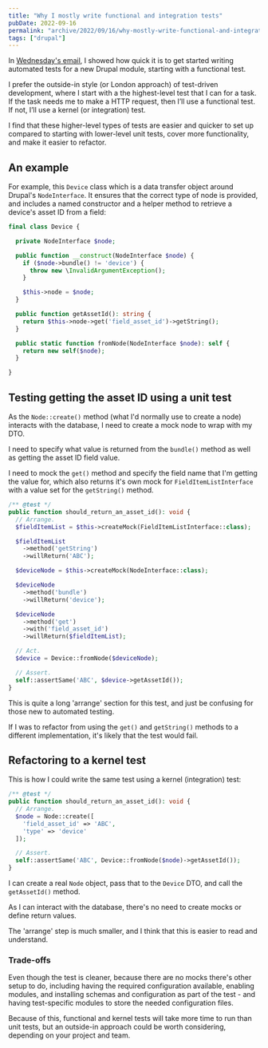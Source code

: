 ```yaml
---
title: "Why I mostly write functional and integration tests"
pubDate: 2022-09-16
permalink: "archive/2022/09/16/why-mostly-write-functional-and-integration-tests"
tags: ["drupal"]
---
```


In [Wednesday's email]({{site.url}}/archive/2022/09/14/simpletest-drupal-test), I showed how quick it is to get started writing automated tests for a new Drupal module, starting with a functional test.

I prefer the outside-in style (or London approach) of test-driven development, where I start with a the highest-level test that I can for a task. If the task needs me to make a HTTP request, then I’ll use a functional test. If not, I’ll use a kernel (or integration) test.

I find that these higher-level types of tests are easier and quicker to set up compared to starting with lower-level unit tests, cover more functionality, and make it easier to refactor.

## An example

For example, this `Device` class which is a data transfer object around Drupal's `NodeInterface`. It ensures that the correct type of node is provided, and includes a named constructor and a helper method to retrieve a device's asset ID from a field:

```php
final class Device {

  private NodeInterface $node;

  public function __construct(NodeInterface $node) {
    if ($node->bundle() != 'device') {
      throw new \InvalidArgumentException();
    }

    $this->node = $node;
  }

  public function getAssetId(): string {
    return $this->node->get('field_asset_id')->getString();
  }

  public static function fromNode(NodeInterface $node): self {
    return new self($node);
  }

}
```

## Testing getting the asset ID using a unit test

As the `Node::create()` method (what I'd normally use to create a node) interacts with the database, I need to create a mock node to wrap with my DTO.

I need to specify what value is returned from the `bundle()` method as well as getting the asset ID field value.

I need to mock the `get()` method and specify the field name that I'm getting the value for, which also returns it's own mock for `FieldItemListInterface` with a value set for the `getString()` method.

```php
/** @test */
public function should_return_an_asset_id(): void {
  // Arrange.
  $fieldItemList = $this->createMock(FieldItemListInterface::class);

  $fieldItemList
    ->method('getString')
    ->willReturn('ABC');

  $deviceNode = $this->createMock(NodeInterface::class);

  $deviceNode
    ->method('bundle')
    ->willReturn('device');

  $deviceNode
    ->method('get')
    ->with('field_asset_id')
    ->willReturn($fieldItemList);

  // Act.
  $device = Device::fromNode($deviceNode);

  // Assert.
  self::assertSame('ABC', $device->getAssetId());
}
```

This is quite a long 'arrange' section for this test, and just be confusing for those new to automated testing.

If I was to refactor from using the `get()` and `getString()` methods to a different implementation, it's likely that the test would fail.

## Refactoring to a kernel test

This is how I could write the same test using a kernel (integration) test:

```php
/** @test */
public function should_return_an_asset_id(): void {
  // Arrange.
  $node = Node::create([
    'field_asset_id' => 'ABC',
    'type' => 'device'
  ]);

  // Assert.
  self::assertSame('ABC', Device::fromNode($node)->getAssetId());
}
```

I can create a real `Node` object, pass that to the `Device` DTO, and call the `getAssetId()` method.

As I can interact with the database, there's no need to create mocks or define return values.

The 'arrange' step is much smaller, and I think that this is easier to read and understand.

### Trade-offs

Even though the test is cleaner, because there are no mocks there's other setup to do, including having the required configuration available, enabling modules, and installing schemas and configuration as part of the test - and having test-specific modules to store the needed configuration files.

Because of this, functional and kernel tests will take more time to run than unit tests, but an outside-in approach could be worth considering, depending on your project and team.
